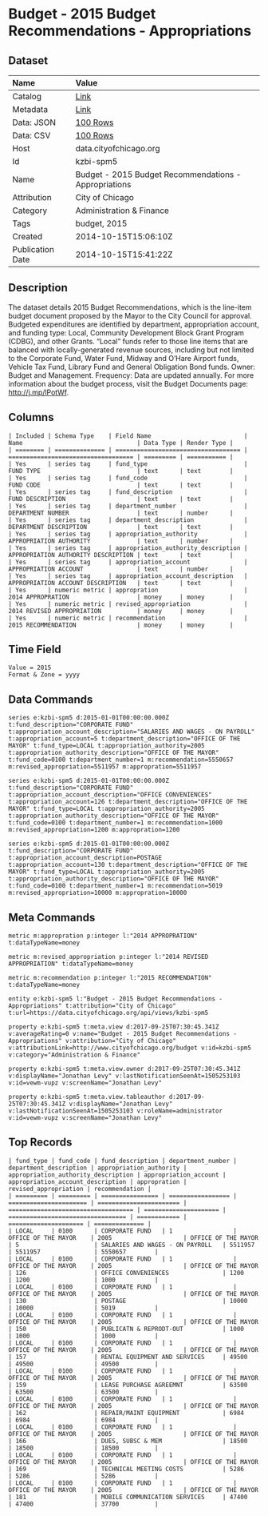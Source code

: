 # Budget - 2015 Budget Recommendations - Appropriations

## Dataset

| Name | Value |
| :--- | :---- |
| Catalog | [Link](https://catalog.data.gov/dataset/budget-2015-budget-recommendations-appropriations-68f61) |
| Metadata | [Link](https://data.cityofchicago.org/api/views/kzbi-spm5) |
| Data: JSON | [100 Rows](https://data.cityofchicago.org/api/views/kzbi-spm5/rows.json?max_rows=100) |
| Data: CSV | [100 Rows](https://data.cityofchicago.org/api/views/kzbi-spm5/rows.csv?max_rows=100) |
| Host | data.cityofchicago.org |
| Id | kzbi-spm5 |
| Name | Budget - 2015 Budget Recommendations - Appropriations |
| Attribution | City of Chicago |
| Category | Administration & Finance |
| Tags | budget, 2015 |
| Created | 2014-10-15T15:06:10Z |
| Publication Date | 2014-10-15T15:41:22Z |

## Description

The dataset details 2015 Budget Recommendations, which is the line-item budget document proposed by the Mayor to the City Council for approval. Budgeted expenditures are identified by department, appropriation account, and funding type: Local, Community Development Block Grant Program (CDBG), and other Grants. “Local” funds refer to those line items that are balanced with locally-generated revenue sources, including but not limited to the Corporate Fund, Water Fund, Midway and O’Hare Airport funds, Vehicle Tax Fund, Library Fund and General Obligation Bond funds. Owner: Budget and Management. Frequency: Data are updated annually. For more information about the budget process, visit the Budget Documents page: http://j.mp/lPotWf.

## Columns

```ls
| Included | Schema Type    | Field Name                          | Name                                | Data Type | Render Type |
| ======== | ============== | =================================== | =================================== | ========= | =========== |
| Yes      | series tag     | fund_type                           | FUND TYPE                           | text      | text        |
| Yes      | series tag     | fund_code                           | FUND CODE                           | text      | text        |
| Yes      | series tag     | fund_description                    | FUND DESCRIPTION                    | text      | text        |
| Yes      | series tag     | department_number                   | DEPARTMENT NUMBER                   | text      | number      |
| Yes      | series tag     | department_description              | DEPARTMENT DESCRIPTION              | text      | text        |
| Yes      | series tag     | appropriation_authority             | APPROPRIATION AUTHORITY             | text      | number      |
| Yes      | series tag     | appropriation_authority_description | APPROPRIATION AUTHORITY DESCRIPTION | text      | text        |
| Yes      | series tag     | appropriation_account               | APPROPRIATION ACCOUNT               | text      | number      |
| Yes      | series tag     | appropriation_account_description   | APPROPRIATION ACCOUNT DESCRIPTION   | text      | text        |
| Yes      | numeric metric | appropration                        | 2014 APPROPRATION                   | money     | money       |
| Yes      | numeric metric | revised_appropriation               | 2014 REVISED APPROPRIATION          | money     | money       |
| Yes      | numeric metric | recommendation                      | 2015 RECOMMENDATION                 | money     | money       |
```

## Time Field

```ls
Value = 2015
Format & Zone = yyyy
```

## Data Commands

```ls
series e:kzbi-spm5 d:2015-01-01T00:00:00.000Z t:fund_description="CORPORATE FUND" t:appropriation_account_description="SALARIES AND WAGES - ON PAYROLL" t:appropriation_account=5 t:department_description="OFFICE OF THE MAYOR" t:fund_type=LOCAL t:appropriation_authority=2005 t:appropriation_authority_description="OFFICE OF THE MAYOR" t:fund_code=0100 t:department_number=1 m:recommendation=5550657 m:revised_appropriation=5511957 m:appropration=5511957

series e:kzbi-spm5 d:2015-01-01T00:00:00.000Z t:fund_description="CORPORATE FUND" t:appropriation_account_description="OFFICE CONVENIENCES" t:appropriation_account=126 t:department_description="OFFICE OF THE MAYOR" t:fund_type=LOCAL t:appropriation_authority=2005 t:appropriation_authority_description="OFFICE OF THE MAYOR" t:fund_code=0100 t:department_number=1 m:recommendation=1000 m:revised_appropriation=1200 m:appropration=1200

series e:kzbi-spm5 d:2015-01-01T00:00:00.000Z t:fund_description="CORPORATE FUND" t:appropriation_account_description=POSTAGE t:appropriation_account=130 t:department_description="OFFICE OF THE MAYOR" t:fund_type=LOCAL t:appropriation_authority=2005 t:appropriation_authority_description="OFFICE OF THE MAYOR" t:fund_code=0100 t:department_number=1 m:recommendation=5019 m:revised_appropriation=10000 m:appropration=10000
```

## Meta Commands

```ls
metric m:appropration p:integer l:"2014 APPROPRATION" t:dataTypeName=money

metric m:revised_appropriation p:integer l:"2014 REVISED APPROPRIATION" t:dataTypeName=money

metric m:recommendation p:integer l:"2015 RECOMMENDATION" t:dataTypeName=money

entity e:kzbi-spm5 l:"Budget - 2015 Budget Recommendations - Appropriations" t:attribution="City of Chicago" t:url=https://data.cityofchicago.org/api/views/kzbi-spm5

property e:kzbi-spm5 t:meta.view d:2017-09-25T07:30:45.341Z v:averageRating=0 v:name="Budget - 2015 Budget Recommendations - Appropriations" v:attribution="City of Chicago" v:attributionLink=http://www.cityofchicago.org/budget v:id=kzbi-spm5 v:category="Administration & Finance"

property e:kzbi-spm5 t:meta.view.owner d:2017-09-25T07:30:45.341Z v:displayName="Jonathan Levy" v:lastNotificationSeenAt=1505253103 v:id=vewm-vupz v:screenName="Jonathan Levy"

property e:kzbi-spm5 t:meta.view.tableauthor d:2017-09-25T07:30:45.341Z v:displayName="Jonathan Levy" v:lastNotificationSeenAt=1505253103 v:roleName=administrator v:id=vewm-vupz v:screenName="Jonathan Levy"
```

## Top Records

```ls
| fund_type | fund_code | fund_description | department_number | department_description | appropriation_authority | appropriation_authority_description | appropriation_account | appropriation_account_description | appropration | revised_appropriation | recommendation | 
| ========= | ========= | ================ | ================= | ====================== | ======================= | =================================== | ===================== | ================================= | ============ | ===================== | ============== | 
| LOCAL     | 0100      | CORPORATE FUND   | 1                 | OFFICE OF THE MAYOR    | 2005                    | OFFICE OF THE MAYOR                 | 5                     | SALARIES AND WAGES - ON PAYROLL   | 5511957      | 5511957               | 5550657        | 
| LOCAL     | 0100      | CORPORATE FUND   | 1                 | OFFICE OF THE MAYOR    | 2005                    | OFFICE OF THE MAYOR                 | 126                   | OFFICE CONVENIENCES               | 1200         | 1200                  | 1000           | 
| LOCAL     | 0100      | CORPORATE FUND   | 1                 | OFFICE OF THE MAYOR    | 2005                    | OFFICE OF THE MAYOR                 | 130                   | POSTAGE                           | 10000        | 10000                 | 5019           | 
| LOCAL     | 0100      | CORPORATE FUND   | 1                 | OFFICE OF THE MAYOR    | 2005                    | OFFICE OF THE MAYOR                 | 150                   | PUBLICATN & REPRODT-OUT           | 1000         | 1000                  | 1000           | 
| LOCAL     | 0100      | CORPORATE FUND   | 1                 | OFFICE OF THE MAYOR    | 2005                    | OFFICE OF THE MAYOR                 | 157                   | RENTAL EQUIPMENT AND SERVICES     | 49500        | 49500                 | 49500          | 
| LOCAL     | 0100      | CORPORATE FUND   | 1                 | OFFICE OF THE MAYOR    | 2005                    | OFFICE OF THE MAYOR                 | 159                   | LEASE PURCHASE AGREEMNT           | 63500        | 63500                 | 63500          | 
| LOCAL     | 0100      | CORPORATE FUND   | 1                 | OFFICE OF THE MAYOR    | 2005                    | OFFICE OF THE MAYOR                 | 162                   | REPAIR/MAINT EQUIPMENT            | 6984         | 6984                  | 6984           | 
| LOCAL     | 0100      | CORPORATE FUND   | 1                 | OFFICE OF THE MAYOR    | 2005                    | OFFICE OF THE MAYOR                 | 166                   | DUES, SUBSC & MEM                 | 18500        | 18500                 | 18500          | 
| LOCAL     | 0100      | CORPORATE FUND   | 1                 | OFFICE OF THE MAYOR    | 2005                    | OFFICE OF THE MAYOR                 | 169                   | TECHNICAL MEETING COSTS           | 5286         | 5286                  | 5286           | 
| LOCAL     | 0100      | CORPORATE FUND   | 1                 | OFFICE OF THE MAYOR    | 2005                    | OFFICE OF THE MAYOR                 | 181                   | MOBILE COMMUNICATION SERVICES     | 47400        | 47400                 | 37700          | 
```